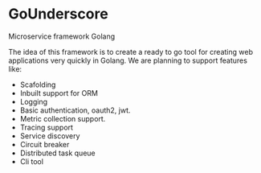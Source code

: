 # GoUnderscore
Microservice framework Golang

The idea of this framework is to create a ready to go tool for creating web applications very quickly in Golang.
We are planning to support features like:
* Scafolding 
* Inbuilt support for ORM
* Logging
* Basic authentication, oauth2, jwt.
* Metric collection support.
* Tracing support
* Service discovery
* Circuit breaker
*  Distributed task queue
*  Cli tool
